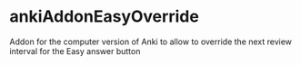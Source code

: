 # ankiAddonEasyOverride
Addon for the computer version of Anki to allow to override the next review interval for the Easy answer button
